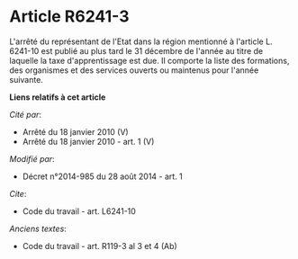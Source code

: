 # Article R6241-3

L'arrêté du représentant de l'Etat dans la région mentionné à l'article L. 6241-10 est publié au plus tard le 31 décembre de
l'année au titre de laquelle la taxe d'apprentissage est due. Il comporte la liste des formations, des organismes et des
services ouverts ou maintenus pour l'année suivante.

**Liens relatifs à cet article**

_Cité par_:

  - Arrêté du 18 janvier 2010 (V)
  - Arrêté du 18 janvier 2010 - art. 1 (V)

_Modifié par_:

  - Décret n°2014-985 du 28 août 2014 - art. 1

_Cite_:

  - Code du travail - art. L6241-10

_Anciens textes_:

  - Code du travail - art. R119-3 al 3 et 4 (Ab)
